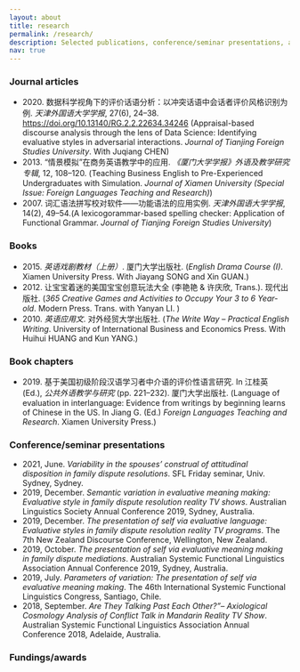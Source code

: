```yaml
---
layout: about
title: research
permalink: /research/
description: Selected publications, conference/seminar presentations, and the fundings/awards received.
nav: true
---
```


<p><h3>Journal articles</h3></p>

- 2020\. 数据科学视角下的评价话语分析：以冲突话语中会话者评价风格识别为例. *天津外国语大学学报*, 27(6), 24–38. https://doi.org/10.13140/RG.2.2.22634.34246 (Appraisal-based discourse analysis through the lens of Data Science: Identifying evaluative styles in adversarial interactions. *Journal of Tianjing Foreign Studies University*. With Juqiang CHEN)
- 2013\. “情景模拟”在商务英语教学中的应用. *《厦门大学学报》外语及教学研究专辑*, 12, 108–120. (Teaching Business English to Pre-Experienced Undergraduates with Simulation. *Journal of Xiamen University (Special Issue: Foreign Languages Teaching and Research)*)
- 2007\. 词汇语法拼写校对软件——功能语法的应用实例. *天津外国语大学学报*, 14(2), 49–54.(A lexicogorammar-based spelling checker: Application of Functional Grammar. *Journal of Tianjing Foreign Studies University*)


<p><h3>Books</h3></p>

- 2015\. *英语戏剧教材（上册）*. 厦门大学出版社. (*English Drama Course (I)*. Xiamen University Press. With Jiayang SONG and Xin GUAN.)
- 2012\. 让宝宝着迷的美国宝宝创意玩法大全 (李艳艳 & 许庆欣, Trans.). 现代出版社. (*365 Creative Games and Activities to Occupy Your 3 to 6 Year-old*. Modern Press. Trans. with Yanyan LI. )
- 2010\. *英语应用文*. 对外经贸大学出版社. (*The Write Way – Practical English Writing*. University of International Business and Economics Press. With Huihui HUANG and Kun YANG.)


<p><h3>Book chapters</h3></p>

- 2019\. 基于美国初级阶段汉语学习者中介语的评价性语言研究. In 江桂英 (Ed.), *公共外语教学与研究* (pp. 221–232). 厦门大学出版社. (Language of evaluation in interlanguage: Evidence from writings by beginning learns of Chinese in the US. In Jiang G. (Ed.) *Foreign Languages Teaching and Research*. Xiamen University Press.) 


<p><h3>Conference/seminar presentations</h3></p>

- 2021\, June. *Variability in the spouses’ construal of attitudinal disposition in family dispute resolutions*. SFL Friday seminar, Univ. Sydney, Sydney.
- 2019\, December. *Semantic variation in evaluative meaning making: Evaluative style in family dispute resolution reality TV shows*. Australian Linguistics Society Annual Conference 2019, Sydney, Australia.
- 2019\, December. *The presentation of self via evaluative language: Evaluative styles in family dispute resolution reality TV programs*. The 7th New Zealand Discourse Conference, Wellington, New Zealand.
- 2019\, October. *The presentation of self via evaluative meaning making in family dispute mediations*. Australian Systemic Functional Linguistics Association Annual Conference 2019, Sydney, Australia.
- 2019\, July. *Parameters of variation: The presentation of self via evaluative meaning making*. The 46th International Systemic Functional Linguistics Congress, Santiago, Chile.
- 2018\, September. *Are They Talking Past Each Other?”– Axiological Cosmology Analysis of Conflict Talk in Mandarin Reality TV Show*. Australian Systemic Functional Linguistics Association Annual Conference  2018, Adelaide, Australia.


<p><h3>Fundings/awards</h3></p>
